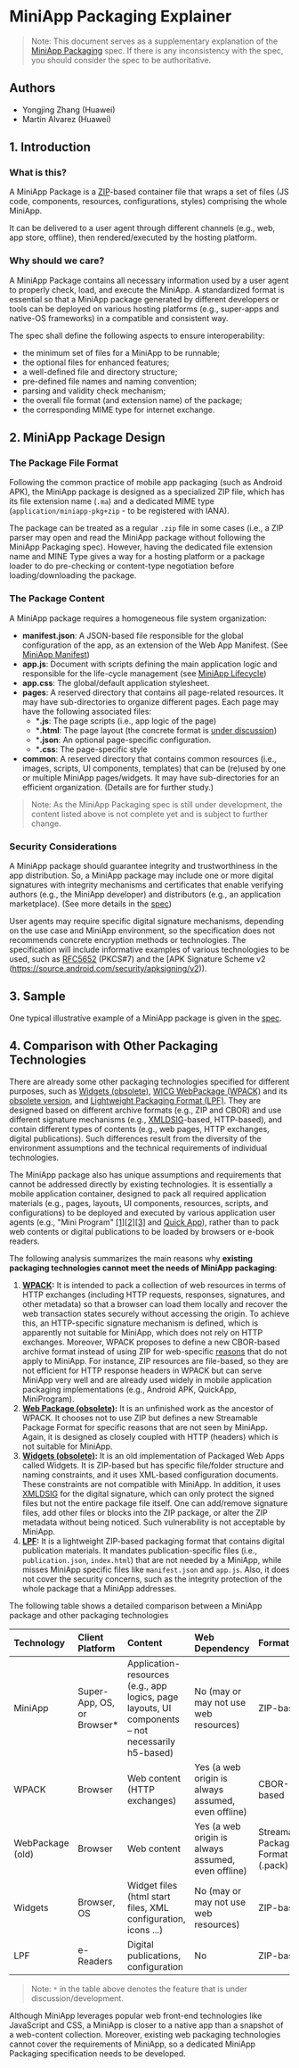 # MiniApp Packaging Explainer

> Note: This document serves as a supplementary explanation of the [MiniApp Packaging](https://w3c.github.io/miniapp/specs/packaging/) spec. If there is any inconsistency with the spec, you should consider the spec to be authoritative.

## Authors

- Yongjing Zhang (Huawei)
- Martin Alvarez (Huawei)

## 1. Introduction

### What is this?

A MiniApp Package is a [ZIP](https://pkware.cachefly.net/webdocs/casestudies/APPNOTE.TXT)-based container file that wraps a set of files (JS code, components, resources, configurations, styles) comprising the whole MiniApp.

It can be delivered to a user agent through different channels (e.g., web, app store, offline), then rendered/executed by the hosting platform.

### Why should we care?

A MiniApp Package contains all necessary information used by a user agent to properly check, load, and execute the MiniApp. A standardized format is essential so that a MiniApp package generated by different developers or tools can be deployed on various hosting platforms (e.g., super-apps and native-OS frameworks) in a compatible and consistent way. 

The spec shall define the following aspects to ensure interoperability:
* the minimum set of files for a MiniApp to be runnable;
* the optional files for enhanced features;
* a well-defined file and directory structure;
* pre-defined file names and naming convention;
* parsing and validity check mechanism;
* the overall file format (and extension name) of the package;
* the corresponding MIME type for internet exchange.

## 2. MiniApp Package Design

### The Package File Format

Following the common practice of mobile app packaging (such as Android APK), the MiniApp package is designed as a specialized ZIP file, which has its file extension name (`.ma`) and a dedicated MIME type (`application/miniapp-pkg+zip` - to be registered with IANA).

The package can be treated as a regular `.zip` file in some cases (i.e., a ZIP parser may open and read the MiniApp package without following the MiniApp Packaging spec). However, having the dedicated file extension name and MINE Type gives a way for a hosting platform or a package loader to do pre-checking or content-type negotiation before loading/downloading the package.

### The Package Content

A MiniApp package requires a homogeneous file system organization:

* **manifest.json**: A JSON-based file responsible for the global configuration of the app, as an extension of the Web App Manifest. (See [MiniApp Manifest](https://www.w3.org/TR/miniapp-manifest/)) 
* **app.js**: Document with scripts defining the main application logic and responsible for the life-cycle management (see [MiniApp Lifecycle](https://www.w3.org/TR/miniapp-lifecycle/))
* **app.css**: The global/default application stylesheet.
* **pages**: A reserved directory that contains all page-related resources. It may have sub-directories to organize different pages. Each page may have the following associated files:
  * ***.js**:  The page scripts (i.e., app logic of the page)
  * ***.html**: The page layout (the concrete format is [under discussion](https://github.com/w3c/miniapp-packaging/issues/2))
  * ***.json**: An optional page-specific configuration.
  * ***.css**: The page-specific style
* **common**: A reserved directory that contains common resources (i.e., images, scripts, UI components, templates) that can be (re)used by one or multiple MiniApp pages/widgets. It may have sub-directories for an efficient organization. (Details are for further study.)

> Note: As the MiniApp Packaging spec is still under development, the content listed above is not complete yet and is subject to further change.

### Security Considerations

A MiniApp package should guarantee integrity and trustworthiness in the app distribution. So, a MiniApp package may include one or more digital signatures with integrity mechanisms and certificates that enable verifying authors (e.g., the MiniApp developer) and distributors (e.g., an application marketplace). (See more details in the [spec](https://www.w3.org/TR/miniapp-packaging/#sec-miniapp-digital-signature-requirements))

User agents may require specific digital signature mechanisms, depending on the use case and MiniApp environment, so the specification does not recommends concrete encryption methods or technologies. The specification will include informative examples of various technologies to be used, such as [RFC5652](https://tools.ietf.org/html/rfc5652) (PKCS#7) and the [APK Signature Scheme v2 (https://source.android.com/security/apksigning/v2)).


## 3. Sample

One typical illustrative example of a MiniApp package is given in the [spec](https://www.w3.org/TR/miniapp-packaging/#example-file-system-structure).

## 4. Comparison with Other Packaging Technologies

There are already some other packaging technologies specified for different purposes, such as [Widgets (obsolete)](https://www.w3.org/TR/widgets), [WICG WebPackage (WPACK)](https://github.com/WICG/webpackage) and its [obsolete version](https://www.w3.org/TR/2015/WD-web-packaging-20150115/), and [Lightweight Packaging Format (LPF)](https://www.w3.org/TR/lpf/). They are designed based on different archive formats (e.g., ZIP and CBOR) and use different signature mechanisms (e.g., [XMLDSIG](http://www.w3.org/TR/xmldsig-core1/)-based, HTTP-based), and contain different types of contents (e.g., web pages, HTTP exchanges, digital publications). Such differences result from the diversity of the environment assumptions and the technical requirements of individual technologies.

The MiniApp package also has unique assumptions and requirements that cannot be addressed directly by existing technologies. It is essentially a mobile application container, designed to pack all required application materials (e.g., pages, layouts, UI components, resources, scripts, and configurations) to be deployed and executed by various application user agents (e.g., "Mini Program" [[1]](https://smartprogram.baidu.com/developer/index.html)[[2]](https://open.alipay.com/channel/miniIndex.htm)[[3]](https://mp.weixin.qq.com/cgi-bin/wx) and [Quick App](https://www.quickapp.cn/)), rather than to pack web contents or digital publications to be loaded by browsers or e-book readers. 

The following analysis summarizes the main reasons why **existing packaging technologies cannot meet the needs of MiniApp packaging**:

1. **[WPACK](https://github.com/WICG/webpackage):** It is intended to pack a collection of web resources in terms of HTTP exchanges (including HTTP requests, responses, signatures, and other metadata) so that a browser can load them locally and recover the web transaction states securely without accessing the origin. To achieve this, an HTTP-specific signature mechanism is defined, which is apparently not suitable for MiniApp, which does not rely on HTTP exchanges. Moreover, WPACK proposes to define a new CBOR-based archive format instead of using ZIP for web-specific [reasons](https://github.com/WICG/webpackage/issues/45) that do not apply to MiniApp. For instance, ZIP resources are file-based, so they are not efficient for HTTP response headers in WPACK but can serve MiniApp very well and are already used widely in mobile application packaging implementations (e.g., Android APK, QuickApp, MiniProgram). 
2. **[Web Package (obsolete)](https://www.w3.org/TR/2015/WD-web-packaging-20150115/):** It is an unfinished work as the ancestor of WPACK. It chooses not to use ZIP but defines a new Streamable Package Format for specific reasons that are not seen by MiniApp. Again, it is designed as closely coupled with HTTP (headers) which is not suitable for MiniApp.
3. **[Widgets (obsolete)](https://www.w3.org/TR/widgets):** It is an old implementation of Packaged Web Apps called Widgets. It is ZIP-based but has specific file/folder structure and naming constraints, and it uses XML-based configuration documents. These constraints are not compatible with MiniApp. In addition, it uses [XMLDSIG](http://www.w3.org/TR/xmldsig-core1/) for the digital signature, which can only protect the signed files but not the entire package file itself. One can add/remove signature files, add other files or blocks into the ZIP package, or alter the ZIP metadata without being noticed. Such vulnerability is not acceptable by MiniApp.
4. **[LPF](https://www.w3.org/TR/lpf/):** It is a lightweight ZIP-based packaging format that contains digital publication materials. It mandates publication-specific files (i.e., `publication.json`, `index.html`) that are not needed by a MiniApp, while misses MiniApp specific files like `manifest.json` and `app.js`. Also, it does not cover the security concerns, such as the integrity protection of the whole package that a MiniApp addresses.

The following table shows a detailed comparison between a MiniApp package and other packaging technologies


Technology | Client Platform | Content | Web Dependency | Format | Digital Signature 
:---    |:---    |:--        |:---   |:---    |:--   
MiniApp | Super-App, OS, or Browser* | Application-resources (e.g., app logics, page layouts, UI components – not necessarily h5-based) | No (may or may not use web resources) | ZIP-based | PKCS#7 
WPACK | Browser | Web content (HTTP exchanges) | Yes (a web origin is always assumed, even offline) | CBOR-based | HTTP header extension 
WebPackage (old) | Browser | Web content | Yes (a web origin is always assumed, even offline) | Streamable Package Format (.pack) | n/a 
Widgets | Browser, OS | Widget files (html start files, XML configuration, icons ...) | No (may or may not use web resources) | ZIP-based | XMLDSIG-based 
LPF | e-Readers |  Digital publications, configuration | No | ZIP-based | unknown* 

> Note: `*` in the table above denotes the feature that is under discussion/development.

Although MiniApp leverages popular web front-end technologies like JavaScript and CSS, a MiniApp is closer to a native app than a snapshot of a web-content collection. Moreover, existing web packaging technologies cannot cover the requirements of MiniApp, so a dedicated MiniApp Packaging specification needs to be developed.

